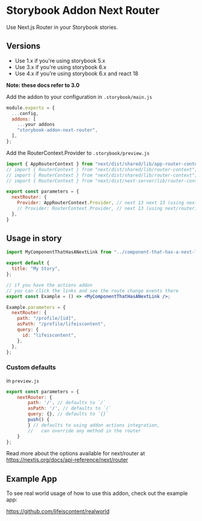 # Storybook Addon Next Router

Use Next.js Router in your Storybook stories.

## Versions

- Use 1.x if you're using storybook 5.x
- Use 3.x if you're using storybook 6.x
- Use 4.x if you're using storybook 6.x and react 18

**Note: these docs refer to 3.0**


Add the addon to your configuration in `.storybook/main.js`

```js
module.exports = {
  ...config,
  addons: [
    ...your addons
    "storybook-addon-next-router",
  ],
};
```

Add the RouterContext.Provider to `.storybook/preview.js`

```js
import { AppRouterContext } from "next/dist/shared/lib/app-router-context"; // next 13 next 13 (using next/navigation)
// import { RouterContext } from "next/dist/shared/lib/router-context"; // next 13 (using next/router) / next 12
// import { RouterContext } from "next/dist/shared/lib/router-context"; // next 11.1
// import { RouterContext } from "next/dist/next-server/lib/router-context"; // next < 11.1

export const parameters = {
  nextRouter: {
    Provider: AppRouterContext.Provider, // next 13 next 13 (using next/navigation)
    // Provider: RouterContext.Provider, // next 13 (using next/router) / next < 12
  },
}
```

## Usage in story

```jsx
import MyComponentThatHasANextLink from "../component-that-has-a-next-link";

export default {
  title: "My Story",
};

// if you have the actions addon
// you can click the links and see the route change events there
export const Example = () => <MyComponentThatHasANextLink />;

Example.parameters = {
  nextRouter: {
    path: "/profile/[id]",
    asPath: "/profile/lifeiscontent",
    query: {
      id: "lifeiscontent",
    },
  },
};
```

### Custom defaults

in `preview.js`

```js
export const parameters = {
    nextRouter: {
        path: '/', // defaults to `/`
        asPath: '/', // defaults to `/`
        query: {}, // defaults to `{}`
        push() {
        } // defaults to using addon actions integration,
        //   can override any method in the router
    }
};

```

Read more about the options available for next/router at https://nextjs.org/docs/api-reference/next/router

## Example App

To see real world usage of how to use this addon, check out the example app:

https://github.com/lifeiscontent/realworld
